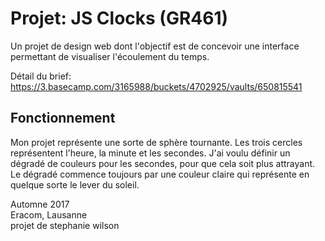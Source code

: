 # Projet: JS Clocks (GR461)

Un projet de design web dont l'objectif est de concevoir une interface permettant de visualiser l'écoulement du temps.

Détail du brief: https://3.basecamp.com/3165988/buckets/4702925/vaults/650815541

## Fonctionnement

Mon projet représente une sorte de sphère tournante. Les trois cercles représentent l'heure, la minute et les secondes. J'ai voulu définir un dégradé de couleurs pour les secondes, pour que cela soit plus attrayant. Le dégradé commence toujours par une couleur claire qui représente en quelque sorte le lever du soleil.

Automne 2017  
Eracom, Lausanne  
projet de stephanie wilson
